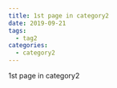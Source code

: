 ```yaml
---
title: 1st page in category2
date: 2019-09-21
tags:
  - tag2
categories:
  - category2
---
```


1st page in category2
